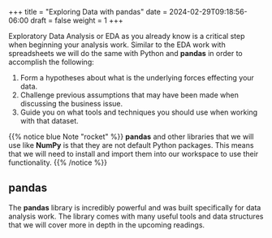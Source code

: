 +++
title = "Exploring Data with pandas"
date = 2024-02-29T09:18:56-06:00
draft = false
weight = 1
+++

Exploratory Data Analysis or EDA as you already know is a critical step when beginning your analysis work. Similar to the EDA work with spreadsheets we will do the same with Python and **pandas** in order to accomplish the following:

1. Form a hypotheses about what is the underlying forces effecting your data.
1. Challenge previous assumptions that may have been made when discussing the business issue.
1. Guide you on what tools and techniques you should use when working with that dataset.

{{% notice blue Note "rocket" %}}
**pandas** and other libraries that we will use like **NumPy** is that they are not default Python packages. This means that we will need to install and import them into our workspace to use their functionality.
{{% /notice %}}

## pandas

The **pandas** library is incredibly powerful and was built specifically for data analysis work. The library comes with many useful tools and data structures that we will cover more in depth in the upcoming readings.